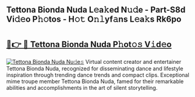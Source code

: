 ## Tettona Bionda Nuda L𝚎a𝚔ed N𝚞𝚍e - Part-S8d Vi𝚍𝚎o P𝚑𝚘tos - H𝚘𝚝 O𝚗𝚕yf𝚊ns L𝚎a𝚔s Rk6po

# <h2><a href="http://kfc8kyn.oniu.top/?m=Tettona+Bionda+Nuda">🔗👉 🔴 Tettona Bionda Nuda P𝚑ot𝚘𝚜 V𝚒d𝚎o</a></h2>

[![Tettona Bionda Nuda Nu𝚍e𝚜](https://i.imgur.com/0qMVB7G.gif)](http://kfc8kyn.oniu.top/?m=Tettona+Bionda+Nuda)
Virtual content creator and entertainer Tettona Bionda Nuda, recognized for disseminating dance and lifestyle inspiration through trending dance trends and compact clips. Exceptional mime troupe member Tettona Bionda Nuda, famed for their remarkable abilities and accomplishments in the art of silent storytelling.  
